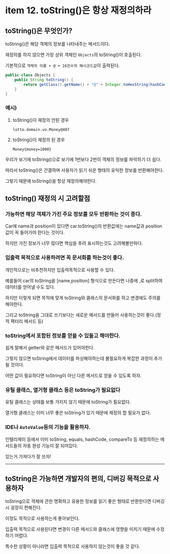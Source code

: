 # item 12. toString()은 항상 재정의하라

## toString()은 무엇인가?

toString()은 해당 객체의 정보를 나타내주는 메서드이다.

재정의를 하지 않으면 가장 상위 객체인 `Objects`의 toString()이 호출된다.

기본적으로 `객체의 이름 + @ + 16진수의 해시코드값`이 출력된다.

```java
public class Objects {
    public String toString() {
        return getClass().getName() + "@" + Integer.toHexString(hashCode());
    }
}
```

### 예시)

1. toString()이 재정의 안된 경우

    `lotto.domain.vo.Money@407`

2. toString()이 재정의 된 경우

    `Money{money=1000}`

우리가 보기에 toString()으로 보기에 1번보다 2번이 객체의 정보를 파악하기 더 쉽다.

따라서 toString()은 간결하며 사용자가 읽기 쉬운 형태의 유익한 정보를 반환해야한다.

그렇기 때문에 toString()을 항상 재정의해야한다.

## toString() 재정의 시 고려할점

### 가능하면 해당 객체가 가진 주요 정보를 모두 반환하는 것이 종다.

Car에 name과 position이 있다면 car.toString()의 반환값에는 name값과 position값이 꼭 들어가야 한다는 것이다.

하지만 가진 정보가 너무 많다면 핵심을 추려 표시하는것도 고려해볼만하다.

### 입출력 목적으로 사용하려면 꼭 문서화를 하는것이 좋다.

개인적으로는 비추천하지만 입출력목적으로 사용할 수 있다.

예를들어 car의 toString을 [name,position] 형식으로 만든다면 나중에 ,로 split하여 데이터를 얻어낼 수도 있다.

하지만 이렇게 되면 목적에 맞게 toString와 클래스의 문서화를 하고 변경에도 주의를 해야한다.

그리고 toString을 그대로 쓰기보다는 새로운 메서드를 만들어 사용하는것이 좋다.(정적 팩터리 메서드 등)

### toString에서 포함된 정보를 얻을 수 있돌고 해야한다.

쉽게 말해서 getter와 같은 메서드가 있어야한다.

그렇지 않으면 toString에서 데이터를 파싱해야하는데 불필요하게 복잡한 과정이 추가될 것이다.

어떤 값이 필요하다면 toString이 아닌 다른 메서드로 얻을 수 있도록 하자.

### 유틸 클래스, 열거형 클래스 등은 toString가 필요없다

유틸 클래스는 상태를 보통 가지지 않기 때문에 toString가 필요없다.

열거형 클래스는 이미 너무 좋은 toString가 있기 때문에 재정의 할 필요가 없다.

### IDE나 `AutoValue`등의 기능을 활용하자.

인텔리제이 등에서 이미 toString, equals, hashCode, compareTo 등 재정의하는 메서드들의 자동 완성 기능이 잘 되어있다.

있는거 가져다가 잘 쓰자!

---

## toString은 가능하면 개발자의 편의, 디버깅 목적으로 사용하자

toString으로 객체에 관한 명확하고 유용한 정보를 읽기 좋은 형태로 반환한다면 디버깅 시 굉장히 편해진다.

이정도 목적으로 사용하는게 좋아보인다.

입출력 목적으로 사용된다면 변경이 다른 메서드와 클래스에 영향을 미치기 때문에 수정하기 어렵다.

특수한 상황이 아니라면 입출력 목적으로 사용하지 않는것이 좋을 것 같다.

